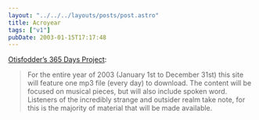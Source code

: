```yaml
---
layout: "../../../layouts/posts/post.astro"
title: Acroyear
tags: ["v1"]
pubDate: 2003-01-15T17:17:48
---
```


[Otisfodder&#8217;s 365 Days Project][1]:

> For the entire year of 2003 (January 1st to December 31st) this site will feature one mp3 file (every day) to download. The content will be focused on musical pieces, but will also include spoken word. Listeners of the incredibly strange and outsider realm take note, for this is the majority of material that will be made available.

[1]: http://www.otisfodder.com/365days.html "otisfodder.com: 365 days"
